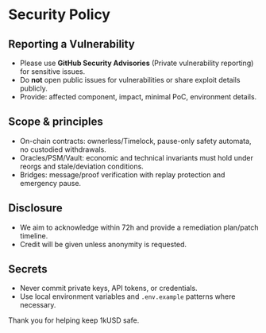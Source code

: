 # Security Policy

## Reporting a Vulnerability
- Please use **GitHub Security Advisories** (Private vulnerability reporting) for sensitive issues.
- Do **not** open public issues for vulnerabilities or share exploit details publicly.
- Provide: affected component, impact, minimal PoC, environment details.

## Scope & principles
- On-chain contracts: ownerless/Timelock, pause-only safety automata, no custodied withdrawals.
- Oracles/PSM/Vault: economic and technical invariants must hold under reorgs and stale/deviation conditions.
- Bridges: message/proof verification with replay protection and emergency pause.

## Disclosure
- We aim to acknowledge within 72h and provide a remediation plan/patch timeline.
- Credit will be given unless anonymity is requested.

## Secrets
- Never commit private keys, API tokens, or credentials.
- Use local environment variables and `.env.example` patterns where necessary.

Thank you for helping keep 1kUSD safe.
